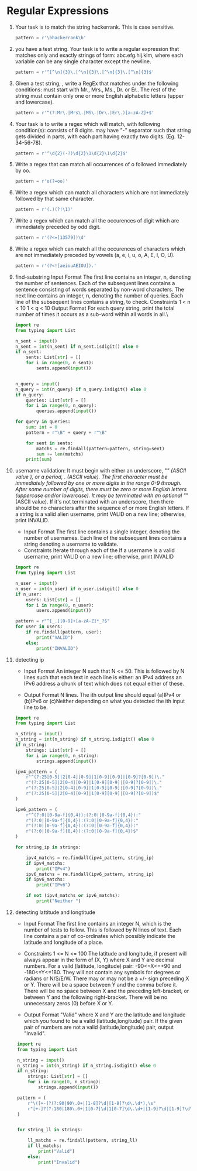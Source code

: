 # Regular Expressions

1. Your task is to match the string hackerrank. This is case sensitive.

    ``` py
    pattern = r'\bhackerrank\b'
    ```

2. you have a test string. Your task is to write a regular expression that matches only and exactly strings of form: abc.efg.hij.klm, where each variable can be any single character except the newline.

    ``` py
    pattern = r'^[^\n]{3}\.[^\n]{3}\.[^\n]{3}\.[^\n]{3}$'
    ```

3. Given a test string, , write a RegEx that matches under the following conditions:
must start with Mr., Mrs., Ms., Dr. or Er..
The rest of the string must contain only one or more English alphabetic letters (upper and lowercase).

    ``` py
    pattern = r'^(?:Mr\.|Mrs\.|MS\.|Dr\.|Er\.)[a-zA-Z]+$'
    ```

4. Your task is to write a regex which will match, with following condition(s):
consists of 8 digits.
may have "-" separator such that string gets divided in parts, with each part having exactly two digits. (Eg. 12-34-56-78).

    ``` py
    pattern = r'^\d{2}(-?)\d{2}\1\d{2}\1\d{2}$'
    ```

5. Write a regex that can match all occurrences of o followed immediately by oo.

    ``` py
    pattern = r'o(?=oo)'
    ```

6. Write a regex which can match all characters which are not immediately followed by that same character.

    ``` py
    pattern = r'(.)(?!\1)'
    ```

7. Write a regex which can match all the occurences of digit which are immediately preceded by odd digit.

    ``` py
    pattern = r'(?<=[13579])\d'
    ```

8. Write a regex which can match all the occurences of characters which are not immediately preceded by vowels (a, e, i, u, o, A, E, I, O, U).

    ``` py
    pattern = r'(?<![aeiouAEIOU]).'
    ```

9. find-substring
Input Format
The first line contains an integer, n, denoting the number of sentences.
Each of the subsequent lines contains a sentence consisting of words separated by non-word characters.
The next line contains an integer, n, denoting the number of queries.
Each line of the subsequent lines contains a string, to check.
Constraints
1 < n < 10
1 < q < 10
Output Format
For each query string, print the total number of times it occurs as a sub-word within all words in all.\

    ```py
    import re
    from typing import List

    n_sent = input()
    n_sent = int(n_sent) if n_sent.isdigit() else 0
    if n_sent:
        sents: List[str] = []
        for i in range(0, n_sent):
            sents.append(input())


    n_query = input()
    n_query = int(n_query) if n_query.isdigit() else 0
    if n_query:
        queries: List[str] = []
        for i in range(0, n_query):
            queries.append(input())

    for query in queries:
        sum: int = 0
        pattern = r"\B" + query + r"\B"

        for sent in sents:
            matchs = re.findall(pattern=pattern, string=sent)
            sum += len(matchs)
        print(sum)

    ```

10. username validation:
    It must begin with either an underscore, "_" (ASCII value ), or a period, . (ASCII value).
    The first character must be immediately followed by one or more digits in the range 0-9 through.
    After some number of digits, there must be zero or more English letters (uppercase and/or lowercase).
    It may be terminated with an optional "_"(ASCII value).
    If it's not terminated with an underscore, then there should be no characters after the sequence of or more English letters.
    If a string is a valid alien username, print VALID on a new line; otherwise, print INVALID.

    * Input Format
    The first line contains a single integer, denoting the number of usernames.
    Each line of the subsequent lines contains a string denoting a username to validate.
    * Constraints
    Iterate through each of the
    If a username is a valid username, print VALID on a new line; otherwise, print INVALID

    ```py
    import re
    from typing import List

    n_user = input()
    n_user = int(n_user) if n_user.isdigit() else 0
    if n_user:
        users: List[str] = []
        for i in range(0, n_user):
            users.append(input())

    pattern = r"^[_.][0-9]+[a-zA-Z]*_?$"
    for user in users:
        if re.findall(pattern, user):
            print("VALID")
        else:
            print("INVALID")

    ```

11. detecting ip
    * Input Format
    An integer N such that N <= 50.
    This is followed by N lines such that each text in each line is either:
        an IPv4 address
        an IPv6 address
        a chunk of text which does not equal either of these.

    * Output Format
    N lines.
    The ith output line should equal (a)IPv4 or (b)IPv6 or (c)Neither depending on what you detected the ith input line to be.

    ```py
    import re
    from typing import List

    n_string = input()
    n_string = int(n_string) if n_string.isdigit() else 0
    if n_string:
        strings: List[str] = []
        for i in range(0, n_string):
            strings.append(input())

    ipv4_pattern = (
        r"^(?:25[0-5]|2[0-4][0-9]|1[0-9][0-9]|[0-9]?[0-9])\."
        r"(?:25[0-5]|2[0-4][0-9]|1[0-9][0-9]|[0-9]?[0-9])\."
        r"(?:25[0-5]|2[0-4][0-9]|1[0-9][0-9]|[0-9]?[0-9])\."
        r"(?:25[0-5]|2[0-4][0-9]|1[0-9][0-9]|[0-9]?[0-9])$"
    )

    ipv6_pattern = (
        r"^(?:0|[0-9a-f]{0,4}):(?:0|[0-9a-f]{0,4}):"
        r"(?:0|[0-9a-f]{0,4}):(?:0|[0-9a-f]{0,4}):"
        r"(?:0|[0-9a-f]{0,4}):(?:0|[0-9a-f]{0,4}):"
        r"(?:0|[0-9a-f]{0,4}):(?:0|[0-9a-f]{0,4})$"
    )

    for string_ip in strings:

        ipv4_matchs = re.findall(ipv4_pattern, string_ip)
        if ipv4_matchs:
            print("IPv4")
        ipv6_matchs = re.findall(ipv6_pattern, string_ip)
        if ipv6_matchs:
            print("IPv6")

        if not (ipv4_matchs or ipv6_matchs):
            print("Neither ")

    ```

12. detecting lattitude and longtitude
    * Input Format
    The first line contains an integer N, which is the number of tests to follow.
    This is followed by N lines of text. Each line contains a pair of co-ordinates which possibly indicate the latitude and longitude of a place.

    * Constraints
    1 <= N <= 100
    The latitude and longitude, if present will always appear in the form of (X, Y) where X and Y are decimal numbers.
    For a valid (latitude, longitude) pair:
    -90<=X<=+90 and -180<=Y<=180.
    They will not contain any symbols for degrees or radians or N/S/E/W. There may or may not be a +/- sign preceding X or Y.
    There will be a space between Y and the comma before it.
    There will be no space between X and the preceding left-bracket, or between Y and the following right-bracket.
    There will be no unnecessary zeros (0) before X or Y.

    * Output Format
    "Valid" where X and Y are the latitude and longitude which you found to be a valid (latitude,longitude) pair.
    If the given pair of numbers are not a valid (latitude,longitude) pair, output "Invalid".

``` py
    import re
    from typing import List

    n_string = input()
    n_string = int(n_string) if n_string.isdigit() else 0
    if n_string:
        strings: List[str] = []
        for i in range(0, n_string):
            strings.append(input())

    pattern = (
        r"\([+-]?(?:90|90\.0+|[1-8]?\d|[1-8]?\d\.\d*),\s"
        r"[+-]?(?:180|180\.0+|1[0-7]\d|1[0-7]\d\.\d+|[1-9]?\d|[1-9]?\d\.\d+)\)"
    )


    for string_ll in strings:

        ll_matchs = re.findall(pattern, string_ll)
        if ll_matchs:
            print("Valid")
        else:
            print("Invalid")

```
